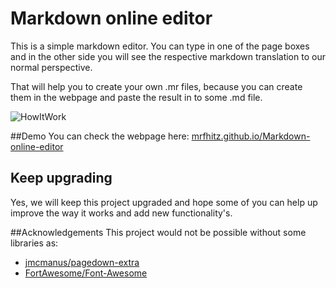 Markdown online editor
======================
This is a simple markdown editor. You can type in one of the page boxes and in the other side you will see the respective markdown translation to our normal perspective.

That will help you to create your own .mr files, because you can create them in the webpage and paste the result in to some .md file.

![HowItWork](http://i.imgur.com/vR3yyz6.gif)

##Demo
You can check the webpage here: [mrfhitz.github.io/Markdown-online-editor](https://mrfhitz.github.io/Markdown-online-editor)

## Keep upgrading
Yes, we will keep this project upgraded and hope some of you can help up improve the way it works and add new functionality's. 

##Acknowledgements 
This project would not be possible without some libraries as:

+ [jmcmanus/pagedown-extra](https://github.com/jmcmanus/pagedown-extra)
+ [FortAwesome/Font-Awesome](https://github.com/FortAwesome/Font-Awesome)
